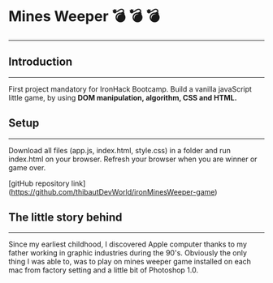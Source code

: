 # Mines Weeper &#128163; &#128163; &#128163; 
---

## Introduction
---
First project mandatory for IronHack Bootcamp. Build a vanilla javaScript little game, by using **DOM manipulation, algorithm, CSS and HTML.**

## Setup
---
Download all files (app.js, index.html, style.css) in a folder and run index.html on your browser. Refresh your browser when you are winner or game over.

[gitHub repository link] (https://github.com/thibautDevWorld/ironMinesWeeper-game)


## The little story behind
---
Since my earliest childhood, I discovered Apple computer thanks to my father working in graphic industries during the 90's. Obviously the only thing I was able to, was to play on mines weeper game installed on each mac from factory setting and a little bit of Photoshop 1.0.